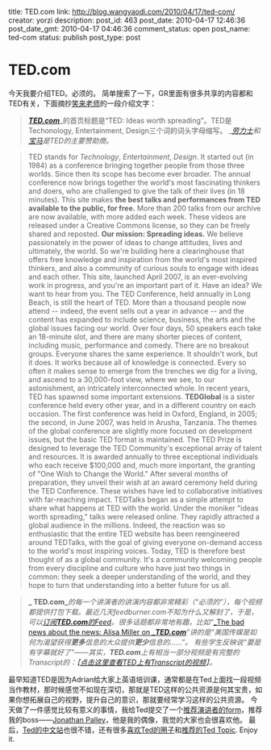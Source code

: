 title: TED.com
link: http://blog.wangyaodi.com/2010/04/17/ted-com/
creator: yorzi
description: 
post_id: 463
post_date: 2010-04-17 12:46:36
post_date_gmt: 2010-04-17 04:46:36
comment_status: open
post_name: ted-com
status: publish
post_type: post

# TED.com

今天我要介绍TED。必须的。 简单搜索了一下，GR里面有很多共享的内容都和TED有关，下面摘抄[笑来老师](http://www.lixiaolai.com/)的一段介绍文字： 

> [**_TED.com_**](http://www.ted.com)_的首页标题是“TED: Ideas worth spreading”。TED是Techonology, Entertainment, Design三个词的词头字母缩写。 _[_劳力士_](http://www.ted.com/index.php/pages/view/id/215)_和_[_宝马_](http://www.ted.com/index.php/pages/view/id/202)_是TED的主要赞助商。_

> TED stands for _Technology_, _Entertainment_, _Design_. It started out (in 1984) as a conference bringing together people from those three worlds. Since then its scope has become ever broader. The annual conference now brings together the world's most fascinating thinkers and doers, who are challenged to give the talk of their lives (in 18 minutes). This site makes **the best talks and performances from TED available to the public, for free.** More than 200 talks from our archive are now available, with more added each week. These videos are released under a Creative Commons license, so they can be freely shared and reposted. **Our mission: Spreading ideas.** We believe passionately in the power of ideas to change attitudes, lives and ultimately, the world. So we're building here a clearinghouse that offers free knowledge and inspiration from the world's most inspired thinkers, and also a community of curious souls to engage with ideas and each other. This site, launched April 2007, is an ever-evolving work in progress, and you're an important part of it. Have an idea? We want to hear from you. The TED Conference, held annually in Long Beach, is still the heart of TED. More than a thousand people now attend -- indeed, the event sells out a year in advance -- and the content has expanded to include science, business, the arts and the global issues facing our world. Over four days, 50 speakers each take an 18-minute slot, and there are many shorter pieces of content, including music, performance and comedy. There are no breakout groups. Everyone shares the same experience. It shouldn't work, but it does. It works because all of knowledge is connected. Every so often it makes sense to emerge from the trenches we dig for a living, and ascend to a 30,000-foot view, where we see, to our astonishment, an intricately interconnected whole. In recent years, TED has spawned some important extensions. **TEDGlobal** is a sister conference held every other year, and in a different country on each occasion. The first conference was held in Oxford, England, in 2005; the second, in June 2007, was held in Arusha, Tanzania. The themes of the global conference are slightly more focused on development issues, but the basic TED format is maintained. The TED Prize is designed to leverage the TED Community's exceptional array of talent and resources. It is awarded annually to three exceptional individuals who each receive $100,000 and, much more important, the granting of "One Wish to Change the World." After several months of preparation, they unveil their wish at an award ceremony held during the TED Conference. These wishes have led to collaborative initiatives with far-reaching impact. TEDTalks began as a simple attempt to share what happens at TED with the world. Under the moniker "ideas worth spreading," talks were released online. They rapidly attracted a global audience in the millions. Indeed, the reaction was so enthusiastic that the entire TED website has been reengineered around TEDTalks, with the goal of giving everyone on-demand access to the world's most inspiring voices. Today, TED is therefore best thought of as a global community. It's a community welcoming people from every discipline and culture who have just two things in common: they seek a deeper understanding of the world, and they hope to turn that understanding into a better future for us all.

> **_ TED.com_**_的每一个讲演者的讲演内容都非常精彩（“必须的”），每个视频都提供打包下载。最近几天feedburner.com不知为什么又解封了，于是，可以_[_订阅_**_TED.com_**_的Feed_](http://feeds.feedburner.com/tedtalks_video)_。很多话题都非常地有趣，比如“_[_The bad news about the news: Alisa Miller on _**_TED.com_**](http://blog.ted.com/2008/05/alisa_miller.php)_”讲的是“美国传媒是如何为渴望获得_**_更多_**_信息的大众提供_**_更少_**_信息的……”。_ _有些学生反映说“要是有字幕就好了”——其实，_**_TED.com_**_上有相当一部分视频是有完整的Transcript的：【_[_点击这里查看TED上有Transcript的视频_](http://blog.ted.com/transcript/)_】。_

最早知道TED是因为Adrian给大家上英语培训课，通常都是在Ted上面找一段视频当作教材，那时候感觉不如现在深切，那就是TED这样的公共资源是何其宝贵，如果你想拓展自己的视野，提升自己的意识，那就要经常学习这样的公共资源。 今天做了一件感觉比较有意义的事情，我给Ted提交了一个[推荐演讲者的form](http://www.ted.com/nominate/speaker)，推荐我的boss——[Jonathan Palley](http://www.jonathanpalley.com)，他是我的偶像，我觉的大家也会很喜欢他。 最后，[Ted的中文站](http://www.tedtochina.com/)也很不错，还有很多[喜欢Ted的圈子](http://www.douban.com/group/tedtalks/)和[推荐的Ted Topic](http://www.douban.com/group/topic/10623699/). Enjoy it.